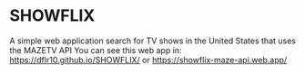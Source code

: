 # SHOWFLIX
A simple web application search for TV shows in the United States that uses the MAZETV API
You can see this web app in: https://dflr10.github.io/SHOWFLIX/ or https://showflix-maze-api.web.app/
